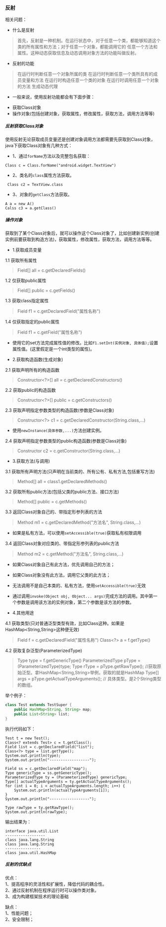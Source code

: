 ### 反射

相关问题： [](../aQA/answer/java/反射与动态代理QA.md)


- 什么是反射
> 首先，反射是一种机制。在运行状态中，对于任意一个类，都能够知道这个类的所有属性和方法；对于任意一个对象，都能调用它的
> 任意一个方法和属性。这种动态获取信息及动态调用对象方法的功能叫做反射。

- 反射的功能
> 在运行时判断任意一个对象所属的类
> 在运行时判断任意一个类所具有的成员变量和方法
> 在运行时构造任意一个类的对象
> 在运行时调用任意一个对象的方法
> 生成动态代理

- 一般来说，使用反射功能都会有下面步骤：
* 获取Class对象
* 操作对象(包括创建对象，获取属性，修改属性，获取方法，调用方法等等)


##### 反射获取Class对象

使用反射无论获取成员变量还是创建对象调用方法都需要先获取到Class对象，java下获取Class对象有几种方式：  
- 1、通过`forName`方法以及完整包名获取：
```
Class c = Class.forName("android.widget.TextView")
```
- 2、类名的`class`属性方法获取。
```
 Class c2 = TextView.class
```  
- 3、对象的`getClass`方法获取。
```
A a = new A()
Calss c3 = a.getClass()
```


##### 操作对象

获取到了某个Class对象后，就可以操作这个Class对象了，比如创建新实例(创建实例前要获取到构造方法)，获取属性，修改属性，获取方法，调用方法等等。

- 1.获取成员变量 

1.1 获取所有属性
> Field[] all = c.getDeclaredFields()

1.2 仅获取public属性
> Field[] public = c.getFields()

1.3 获取class指定属性
> Field f1 = c.getDeclaredField("属性名称")

1.4 仅获取指定的public属性
> Field f1 = c.getField("属性名称")

* 使用它的set方法完成属性值的修改。比如`f1.setInt(实例对象, 具体值);`设置属性值。(这里假定是一个int类型的属性)。

- 2.获取构造函数(生成对象)

2.1 获取声明所有的构造函数
> Constructor<?>[] all = c.getDeclaredConstructors()

2.2 获取public的构造函数
> Constructor<?>[] public = c.getConstructors()

2.3 获取声明指定参数类型的构造函数(参数是Class对象)
> Constructor<?> c1 = c.getDeclaredConstructor(String.class,...)

* 使用`newInstance(具体参数,...)`方法创建实例。

2.4 获取声明指定参数类型的public构造函数(参数是Class对象)
> Constructor c2 = c.getConstructor(String.class,...)

- 3.获取方法(与调用)

3.1 获取所有声明方法(只声明在当前类的、所有公有、私有方法,包括重写方法)
> Method[] all = class1.getDeclaredMethods()

3.2 获取所有public方法(包括父类的public方法、接口方法)
> Method[] public = c.getMethods()

3.3 返回Class对象自己的、带指定形参列表的方法
> Method m1 = c.getDeclaredMethod("方法名", String.class,...)
* 如果是私有方法，可以使用`setAccessible(true)`获取私有权限调用

3.4 返回Class对象对应类的、带指定形参列表的public方法
> Method m2 = c.getMethod("方法名", String.class,...)
* 如果Class对象自己有此方法，优先调用自己的方法；
* 如果Class对象没有此方法，调用它父类的此方法；
* 无法调用不是自己本类的、私有方法，使用`setAccessible(true)`无效

* 通过调用`invoke(Object obj, Object... args)`完成方法的调用。其中第一个参数是调用该方法的实例对象，第二个参数是该方法的参数。

- 4.其他用途

4.1 获取类型(只对普通泛型类型有效，比如Class<String>这种。如果是HashMap<String,String>这种便无效)
> Field f = c.getDeclaredField("属性名称")
> Class<?> a = f.getType()

4.2 获取复杂泛型(ParameterizedType)
> Type type = f.getGenericType()
> ParameterizedType pType = (ParameterizedType)type;
> Type rType = pType.getRawType(); //获取原始泛型。拿HashMap<String,String>举例，获取的就是HashMap
> Type[] args = pType.getActualTypeArguments(); // 具体类型。是2个String类型的数组。

举个例子：
```java
class Test extends TestSuper {
    public HashMap<String, String> map;
    public List<String> list;
}
```
执行代码如下：
```text
Test t = new Test();
Class<? extends Test> c = t.getClass();
Field list = c.getDeclaredField("list");
Class<?> type = list.getType();
System.out.println(type);
System.out.println("------------------");

Field ss = c.getDeclaredField("map");
Type genericType = ss.getGenericType();
ParameterizedType ty = (ParameterizedType) genericType;
Type[] actualTypeArguments = ty.getActualTypeArguments();
for (int i = 0; i < actualTypeArguments.length; i++) {
    System.out.println(actualTypeArguments[i]);
}
System.out.println("------------------");

Type rawType = ty.getRawType();
System.out.println(rawType);
```

输出结果为：
```text
interface java.util.List
------------------
class java.lang.String
class java.lang.String
----------------
class java.util.HashMap

```

##### 反射的优缺点

优点：   
1、提高程序的灵活性和扩展性，降低代码的耦合性。   
2、通过反射机制在程序运行时可以操作类对象。   
3、成为构建框架技术的理论基础

缺点：  
1、性能问题；   
2、安全限制；